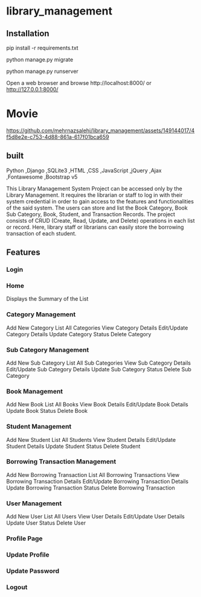 # library_management
## Installation
pip install -r requirements.txt

python manage.py migrate

python manage.py runserver

Open a web browser and browse http://localhost:8000/ or http://127.0.0.1:8000/

# Movie

https://github.com/mehrnazsalehi/library_management/assets/149144017/4f5d8e2e-c753-4d88-861a-617f01bca659

## built
Python ,Django ,SQLite3 ,HTML ,CSS ,JavaScript ,jQuery ,Ajax ,Fontawesome ,Bootstrap v5

This Library Management System Project can be accessed only by the Library Management.
It requires the librarian or staff to log in with their system credential in order to gain access to the features and functionalities of the said system. 
The users can store and list the Book Category, Book Sub Category, Book, Student, and Transaction Records.
The project consists of CRUD (Create, Read, Update, and Delete) operations in each list or record.
Here, library staff or librarians can easily store the borrowing transaction of each student.
## Features
### Login
### Home
Displays the Summary of the List
### Category Management
Add New Category
List All Categories
View Category Details
Edit/Update Category Details
Update Category Status
Delete Category
### Sub Category Management
Add New Sub Category
List All Sub Categories
View Sub Category Details
Edit/Update Sub Category Details
Update Sub Category Status
Delete Sub Category
### Book Management
Add New Book
List All Books
View Book Details
Edit/Update Book Details
Update Book Status
Delete Book
### Student Management
Add New Student
List All Students
View Student Details
Edit/Update Student Details
Update Student Status
Delete Student
### Borrowing Transaction Management
Add New Borrowing Transaction
List All Borrowing Transactions
View Borrowing Transaction Details
Edit/Update Borrowing Transaction Details
Update Borrowing Transaction Status
Delete Borrowing Transaction
### User Management
Add New User
List All Users
View User Details
Edit/Update User Details
Update User Status
Delete User
### Profile Page
### Update Profile
### Update Password
### Logout
